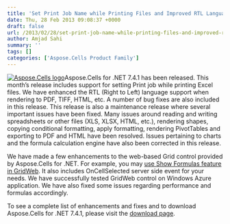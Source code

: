 ```yaml
---
title: 'Set Print Job Name while Printing Files and Improved RTL Language Support in Aspose.Cells for .NET 7.4.1'
date: Thu, 28 Feb 2013 09:08:37 +0000
draft: false
url: /2013/02/28/set-print-job-name-while-printing-files-and-improved-rtl-language-support-in-aspose.cells-for-.net-7.4.1/
author: Amjad Sahi
summary: ''
tags: []
categories: ['Aspose.Cells Product Family']
---
```


[![Aspose.Cells logo][1]](https://blog.aspose.com/wp-content/uploads/sites/2/2012/05/aspose.cells-logo2.jpg)Aspose.Cells for .NET 7.4.1 has been released. This month’s release includes support for setting Print job while printing Excel files. We have enhanced the RTL (Right to Left) language support when rendering to PDF, TIFF, HTML, etc. A number of bug fixes are also included in this release. This release is also a maintenance release where several important issues have been fixed. Many issues around reading and writing spreadsheets or other files (XLS, XLSX, HTML, etc.), rendering shapes, copying conditional formatting, apply formatting, rendering PivotTables and exporting to PDF and HTML have been resolved. Issues pertaining to charts and the formula calculation engine have also been corrected in this release.

We have made a few enhancements to the web-based Grid control provided by Aspose.Cells for .NET. For example, you may [use Show Formulas feature in GridWeb][2]. It also includes OnCellSelected server side event for your needs. We have successfully tested GridWeb control on Windows Azure application. We have also fixed some issues regarding performance and formulas accordingly.

To see a complete list of enhancements and fixes and to download Aspose.Cells for .NET 7.4.1, please visit the [download page][3].




[1]: https://blog.aspose.com/wp-content/uploads/sites/2/2012/05/aspose.cells-logo2.jpg "Aspose.Cells logo"
[2]: https://blog.aspose.com/
[3]: http://www.aspose.com/community/files/51/.net-components/aspose.cells-for-.net/entry447811.aspx




